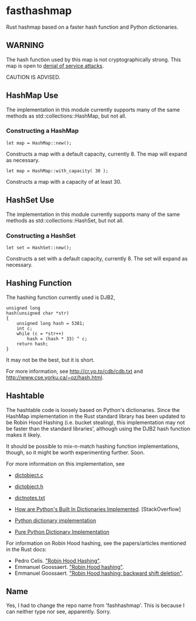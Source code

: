 fasthashmap
===========

Rust hashmap based on a faster hash function and Python dictionaries.


WARNING
-------

The hash function used by this map is not cryptographically
strong. This map is open to
[denial of service attacks](http://events.ccc.de/congress/2011/Fahrplan/events/4680.en.html).

CAUTION IS ADVISED.

HashMap Use
-----------

The implementation in this module currently supports many of the same methods as
std::collections::HashMap, but not all.

### Constructing a HashMap ###

    let map = HashMap::new();

Constructs a map with a default capacity, currently 8. The map will
expand as necessary.

    let map = HashMap::with_capacity( 30 );

Constructs a map with a capacity of at least 30.


HashSet Use
-----------

The implementation in this module currently supports many of the same methods as
std::collections::HashSet, but not all.

### Constructing a HashSet ###

    let set = HashSet::new();

Constructs a set with a default capacity, currently 8. The set will
expand as necessary.

Hashing Function
----------------

The hashing function currently used is DJB2,

    unsigned long
    hash(unsigned char *str)
    {
        unsigned long hash = 5381;
        int c;
        while (c = *str++)
            hash = (hash * 33) ^ c;
        return hash;
    }

It may not be the best, but it is short.

For more information, see http://cr.yp.to/cdb/cdb.txt and
http://www.cse.yorku.ca/~oz/hash.html.

Hashtable
---------

The hashtable code is loosely based on Python's dictionaries. Since the HashMap
implementation in the Rust standard library has been updated to be Robin Hood
Hashing (i.e. bucket stealing), this implementation may not be faster than the
standard libraries', although using the DJB2 hash function makes it likely.

It should be possible to mix-n-match hashing function implementations, though,
so it might be worth experimenting further. Soon.

For more information on this implementation, see

* [dictobject.c](http://hg.python.org/cpython/file/tip/Objects/dictobject.c)

* [dictobject.h](http://hg.python.org/cpython/file/tip/Include/dictobject.h)

* [dictnotes.txt](http://hg.python.org/cpython/file/tip/Objects/dictnotes.txt)

* [How are Python's Built In Dictionaries Implemented](http://stackoverflow.com/questions/327311/how-are-pythons-built-in-dictionaries-implemented). [StackOverflow]

* [Python dictionary implementation](http://www.laurentluce.com/posts/python-dictionary-implementation/)

* [Pure Python Dictionary Implementation](http://pybites.blogspot.com/2008/10/pure-python-dictionary-implementation.html)

For information on Robin Hood hashing, see the papers/articles mentioned in the
Rust docs:

* Pedro Celis. ["Robin Hood Hashing"](https://cs.uwaterloo.ca/research/tr/1986/CS-86-14.pdf).
* Emmanuel Goossaert. ["Robin Hood hashing"](http://codecapsule.com/2013/11/11/robin-hood-hashing/).
* Emmanuel Goossaert. ["Robin Hood hashing: backward shift deletion"](http://codecapsule.com/2013/11/17/robin-hood-hashing-backward-shift-deletion/).

Name
----

Yes, I had to change the repo name from 'fashhashmap'. This is because I can neither type nor see, apparently. Sorry.
